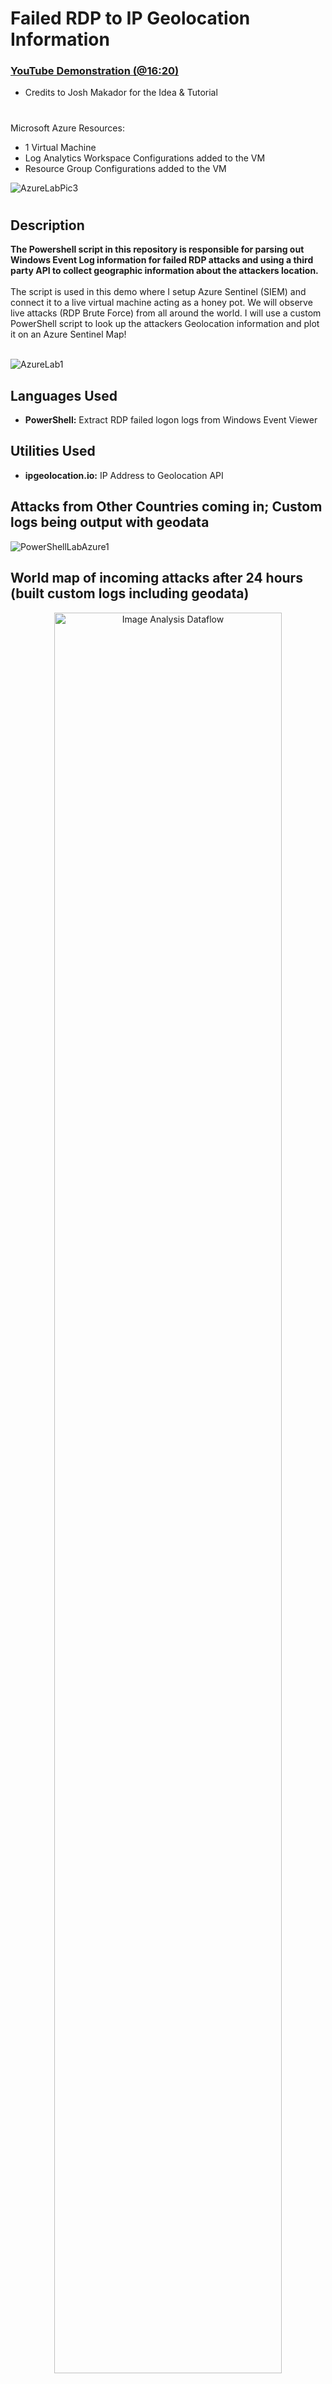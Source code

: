 <h1>Failed RDP to IP Geolocation Information</h1>


 ### [YouTube Demonstration (@16:20)](https://youtu.be/RoZeVbbZ0o0?t=980)
 - Credits to Josh Makador for the Idea & Tutorial

#

Microsoft Azure Resources: 
- 1 Virtual Machine
- Log Analytics Workspace Configurations added to the VM 
- Resource Group Configurations added to the VM

![AzureLabPic3](https://user-images.githubusercontent.com/127223469/223543049-27fd5ae7-6f83-4057-960b-c9a50f4123aa.png)

#

<h2>Description</h2>
<b>The Powershell script in this repository is responsible for parsing out Windows Event Log information for failed RDP attacks and using a third party API to collect geographic information about the attackers location.
</b>
<br />
<br />
The script is used in this demo where I setup Azure Sentinel (SIEM) and connect it to a live virtual machine acting as a honey pot.
We will observe live attacks (RDP Brute Force) from all around the world. I will use a custom PowerShell script to
look up the attackers Geolocation information and plot it on an Azure Sentinel Map!
<br />
<br />

![AzureLab1](https://user-images.githubusercontent.com/127223469/223540691-87aca5c1-62c3-4ae0-913d-fb9a5b462ef3.png)


</p>
<h2>Languages Used</h2>

- <b>PowerShell:</b> Extract RDP failed logon logs from Windows Event Viewer 

<h2>Utilities Used</h2>

- <b>ipgeolocation.io:</b> IP Address to Geolocation API

<h2>Attacks from Other Countries coming in; Custom logs being output with geodata</h2>

![PowerShellLabAzure1](https://user-images.githubusercontent.com/127223469/223541625-d610ff57-e981-46b8-9c50-fa2e7ae7abbb.png)


<h2>World map of incoming attacks after 24 hours (built custom logs including geodata)</h2>

<p align="center">
<img src="https://i.imgur.com/krRFrK5.png" height="85%" width="85%" alt="Image Analysis Dataflow"/>
</p>


<!--
 ```diff
- text in red
+ text in green
! text in orange
# text in gray
@@ text in purple (and bold)@@
```
--!>
